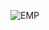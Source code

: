 ![EMP](https://github.com/gururajsavalgi/Employee-management-system/assets/89399330/de552ec2-863b-4bd2-bffe-597762485e0f)
